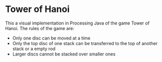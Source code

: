 # Tower of Hanoi
This a visual implementation in Processing Java of the game Tower of Hanoi. The rules of the game are: 
* Only one disc can be moved at a time
* Only the top disc of one stack can be transferred to the top of another stack or a empty rod
* Larger discs cannot be stacked over smaller ones
